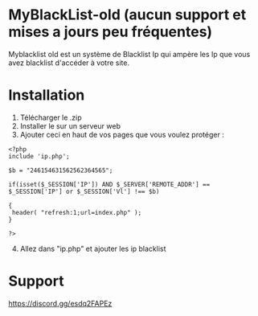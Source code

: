 # MyBlackList-old (aucun support et mises a jours peu fréquentes)

Myblacklist old est un système de Blacklist Ip qui ampère les Ip que vous avez blacklist d'accéder à votre site.

# Installation 
1. Télécharger le .zip
2. Installer le sur un serveur web
3. Ajouter ceci en haut de vos pages que vous voulez protéger : 	
```
<?php
include 'ip.php';

$b = "246154631562562364565";

if(isset($_SESSION['IP']) AND $_SERVER['REMOTE_ADDR'] == $_SESSION['IP'] or $_SESSION['Vl'] !== $b) 

{
 header( "refresh:1;url=index.php" );
}

?>
```
4. Allez dans "ip.php" et ajouter les ip blacklist

# Support
https://discord.gg/esdq2FAPEz
